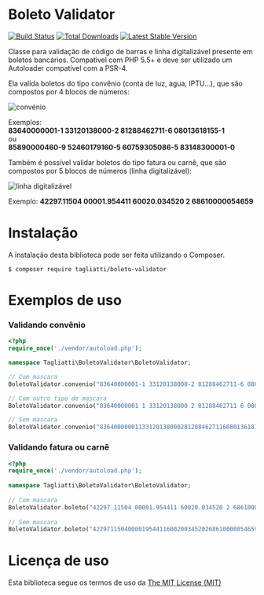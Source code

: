 # Boleto Validator

[![Build Status](https://travis-ci.org/Tagliatti/Boleto-Validator-PHP.svg?branch=master)](https://travis-ci.org/Tagliatti/Boleto-Validator-PHP)
[![Total Downloads](https://poser.pugx.org/Tagliatti/Boleto-Validator/downloads.png)](https://packagist.org/packages/Tagliatti/Boleto-Validator)
[![Latest Stable Version](https://poser.pugx.org/Tagliatti/Boleto-Validator/v/stable.png)](https://packagist.org/packages/Tagliatti/Boleto-Validator)

Classe para validação de código de barras e linha digitalizável presente em boletos bancários. Compatível com PHP 5.5+ e deve ser utilizado um Autoloader compatível com a PSR-4.

Ela valida boletos do tipo convênio (conta de luz, agua, IPTU...), que são compostos por 4 blocos de números:

![convénio](http://i.imgur.com/CJApi3T.jpg)

Exemplos:<br/>
**83640000001-1 33120138000-2 81288462711-6 08013618155-1**<br/>
ou<br/>
**85890000460-9 52460179160-5 60759305086-5 83148300001-0**

Também é possível validar boletos do tipo fatura ou carnê, que são compostos por 5 blocos de números (linha digitalizável):

![linha digitalizável](http://i.imgur.com/WImdusq.jpg)

Exemplo:
**42297.11504 00001.954411 60020.034520 2 68610000054659**

# Instalação

A instalação desta biblioteca pode ser feita utilizando o Composer.

    $ composer require tagliatti/boleto-validator

# Exemplos de uso

### Validando convênio
```php
<?php
require_once('./vendor/autoload.php');

namespace Tagliatti\BoletoValidator\BoletoValidator;

// Com mascara
BoletoValidator.convenio("83640000001-1 33120138000-2 81288462711-6 08013618155-1");

// Com outro tipo de mascara
BoletoValidator.convenio("83640000001 1 33120138000 2 81288462711 6 08013618155 1");

// Sem mascara
BoletoValidator.convenio("836400000011331201380002812884627116080136181551");
```
### Validando fatura ou carnê
```php
<?php
require_once('./vendor/autoload.php');
    
namespace Tagliatti\BoletoValidator\BoletoValidator;
    
// Com mascara
BoletoValidator.boleto("42297.11504 00001.954411 60020.034520 2 68610000054659");
    
// Sem mascara
BoletoValidator.boleto("42297115040000195441160020034520268610000054659");
```
# Licença de uso
Esta biblioteca segue os termos de uso da [The MIT License (MIT)](https://opensource.org/licenses/mit-license.php)